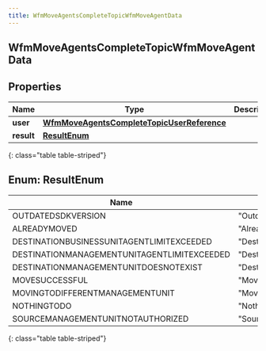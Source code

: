 ```yaml
---
title: WfmMoveAgentsCompleteTopicWfmMoveAgentData
---
```


## WfmMoveAgentsCompleteTopicWfmMoveAgentData

## Properties

| Name       | Type                                                                                                           | Description | Notes      |
| ---------- | -------------------------------------------------------------------------------------------------------------- | ----------- | ---------- |
| **user**   | <!----><!---->[**WfmMoveAgentsCompleteTopicUserReference**](WfmMoveAgentsCompleteTopicUserReference.md)<!----> |             | [optional] |
| **result** | [**ResultEnum**](#ResultEnum)<!---->                                                                           |             | [optional] |

{: class="table table-striped"}

<a name="ResultEnum"></a>

## Enum: ResultEnum

| Name                                        | Value                                                   |
| ------------------------------------------- | ------------------------------------------------------- |
| OUTDATEDSDKVERSION                          | &quot;OutdatedSdkVersion&quot;                          |
| ALREADYMOVED                                | &quot;AlreadyMoved&quot;                                |
| DESTINATIONBUSINESSUNITAGENTLIMITEXCEEDED   | &quot;DestinationBusinessUnitAgentLimitExceeded&quot;   |
| DESTINATIONMANAGEMENTUNITAGENTLIMITEXCEEDED | &quot;DestinationManagementUnitAgentLimitExceeded&quot; |
| DESTINATIONMANAGEMENTUNITDOESNOTEXIST       | &quot;DestinationManagementUnitDoesNotExist&quot;       |
| MOVESUCCESSFUL                              | &quot;MoveSuccessful&quot;                              |
| MOVINGTODIFFERENTMANAGEMENTUNIT             | &quot;MovingToDifferentManagementUnit&quot;             |
| NOTHINGTODO                                 | &quot;NothingToDo&quot;                                 |
| SOURCEMANAGEMENTUNITNOTAUTHORIZED           | &quot;SourceManagementUnitNotAuthorized&quot;           |

{: class="table table-striped"}
